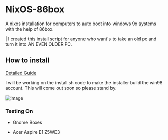 # NixOS-86box
A nixos installation for computers to auto boot into windows 9x systems with the help of 86box.

| I created this install script for anyone who want's to take an old pc and turn it into AN EVEN OLDER PC. 

## How to install
[Detailed Guide](https://github.com/GeekCafe-XYZ/nixos-86box/wiki/Installation-Guide#extremely-details-guide)

I will be working on the install.sh code to make the installer build the win98 account. This will come out soon so please stand by.

![image](https://github.com/GeekCafe-XYZ/nixos-86box/assets/61923195/55885641-c163-4ea7-8beb-b14638a2c357)

### Testing On
- Gnome Boxes

- Acer Aspire E1 Z5WE3
